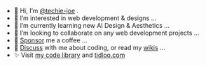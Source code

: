 - 👋 Hi, I’m [@techie-joe](//github.com/techie-joe) .
- 👀 I’m interested in web development & designs ...
- 🌱 I’m currently learning new AI Design & Aesthetics ...
- 💞️ I’m looking to collaborate on any web development projects ...
- 💖 [Sponsor](//github.com/sponsors/techie-joe) me a coffee ...
- 💬 [Discuss](//github.com/techie-joe/techie-joe/discussions) with me about coding, or read my [wikis](//github.com/techie-joe/techie-joe/wiki) ...
- ✨ Visit [my code library](//github.com/techie-joe/library) and [tidloo.com](//tidloo.com)

<!---
techie-joe/techie-joe is a ✨ special ✨ repository because its `README.md` (this file) appears on your GitHub profile.
You can click the Preview link to take a look at your changes.
--->
